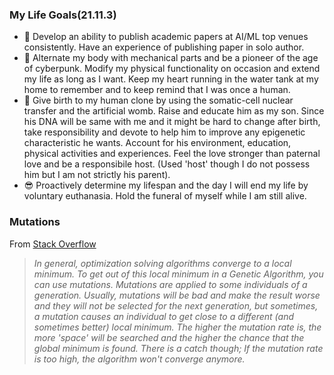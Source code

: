 ### My Life Goals(21.11.3)
- :page_facing_up: Develop an ability to publish academic papers at AI/ML top venues consistently. Have an experience of publishing paper in solo author.
- :robot: Alternate my body with mechanical parts and be a pioneer of the age of cyberpunk. Modify my physical functionality on occasion and extend my life as long as I want. Keep my heart running in the water tank at my home to remember and to keep remind that I was once a human.
- :seedling: Give birth to my human clone by using the somatic-cell nuclear transfer and the artificial womb. Raise and educate him as my son. Since his DNA will be same with me and it might be hard to change after birth, take responsibility and devote to help him to improve any epigenetic characteristic he wants. Account for his environment, education, physical activities and experiences. Feel the love stronger than paternal love and be a responsibile host. (Used 'host' though I do not possess him but I am not strictly his parent).
- :sunglasses: Proactively determine my lifespan and the day I will end my life by voluntary euthanasia. Hold the funeral of myself while I am still alive.

### Mutations
From [Stack Overflow](https://stackoverflow.com/questions/31215003/genetic-algorithm-selection-method-stuck-at-local-minimum-after-few-generations)
> _In general, optimization solving algorithms converge to a local minimum. To get out of this local minimum in a Genetic Algorithm, you can use mutations. Mutations are applied to some individuals of a generation. Usually, mutations will be bad and make the result worse and they will not be selected for the next generation, but sometimes, a mutation causes an individual to get close to a different (and sometimes better) local minimum. The higher the mutation rate is, the more 'space' will be searched and the higher the chance that the global minimum is found. There is a catch though; If the mutation rate is too high, the algorithm won't converge anymore._

<!--
**nonconvexopt/nonconvexopt** is a ✨ _special_ ✨ repository because its `README.md` (this file) appears on your GitHub profile.

Here are some ideas to get you started:

- 🔭 I’m currently working on ...
- 🌱 I’m currently learning ...
- 👯 I’m looking to collaborate on ...
- 🤔 I’m looking for help with ...
- 💬 Ask me about ...
- 📫 How to reach me: ...
- 😄 Pronouns: ...
- ⚡ Fun fact: ...
-->
